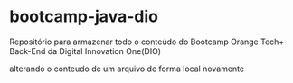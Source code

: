 # bootcamp-java-dio
Repositório para armazenar todo o conteúdo do Bootcamp Orange Tech+ Back-End da Digital Innovation One(DIO)

alterando o conteudo de um arquivo de forma local novamente
